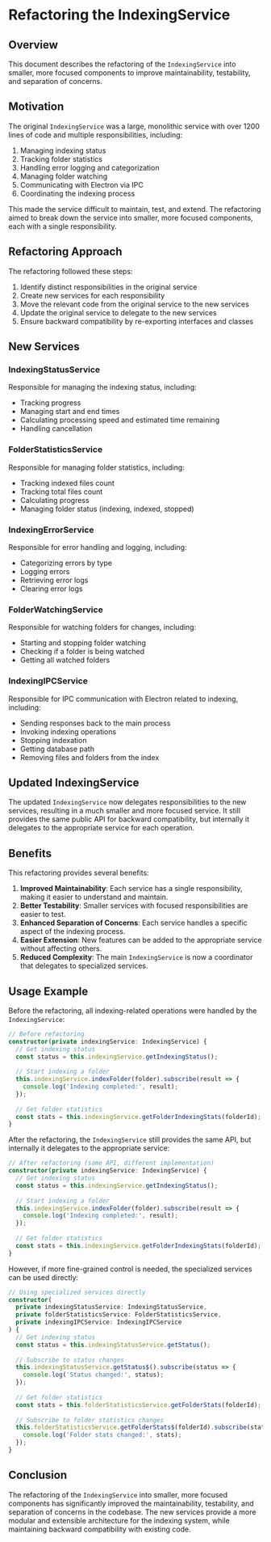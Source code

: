 # Refactoring the IndexingService

## Overview

This document describes the refactoring of the `IndexingService` into smaller, more focused components to improve maintainability, testability, and separation of concerns.

## Motivation

The original `IndexingService` was a large, monolithic service with over 1200 lines of code and multiple responsibilities, including:

1. Managing indexing status
2. Tracking folder statistics
3. Handling error logging and categorization
4. Managing folder watching
5. Communicating with Electron via IPC
6. Coordinating the indexing process

This made the service difficult to maintain, test, and extend. The refactoring aimed to break down the service into smaller, more focused components, each with a single responsibility.

## Refactoring Approach

The refactoring followed these steps:

1. Identify distinct responsibilities in the original service
2. Create new services for each responsibility
3. Move the relevant code from the original service to the new services
4. Update the original service to delegate to the new services
5. Ensure backward compatibility by re-exporting interfaces and classes

## New Services

### IndexingStatusService

Responsible for managing the indexing status, including:
- Tracking progress
- Managing start and end times
- Calculating processing speed and estimated time remaining
- Handling cancellation

### FolderStatisticsService

Responsible for managing folder statistics, including:
- Tracking indexed files count
- Tracking total files count
- Calculating progress
- Managing folder status (indexing, indexed, stopped)

### IndexingErrorService

Responsible for error handling and logging, including:
- Categorizing errors by type
- Logging errors
- Retrieving error logs
- Clearing error logs

### FolderWatchingService

Responsible for watching folders for changes, including:
- Starting and stopping folder watching
- Checking if a folder is being watched
- Getting all watched folders

### IndexingIPCService

Responsible for IPC communication with Electron related to indexing, including:
- Sending responses back to the main process
- Invoking indexing operations
- Stopping indexation
- Getting database path
- Removing files and folders from the index

## Updated IndexingService

The updated `IndexingService` now delegates responsibilities to the new services, resulting in a much smaller and more focused service. It still provides the same public API for backward compatibility, but internally it delegates to the appropriate service for each operation.

## Benefits

This refactoring provides several benefits:

1. **Improved Maintainability**: Each service has a single responsibility, making it easier to understand and maintain.
2. **Better Testability**: Smaller services with focused responsibilities are easier to test.
3. **Enhanced Separation of Concerns**: Each service handles a specific aspect of the indexing process.
4. **Easier Extension**: New features can be added to the appropriate service without affecting others.
5. **Reduced Complexity**: The main `IndexingService` is now a coordinator that delegates to specialized services.

## Usage Example

Before the refactoring, all indexing-related operations were handled by the `IndexingService`:

```typescript
// Before refactoring
constructor(private indexingService: IndexingService) {
  // Get indexing status
  const status = this.indexingService.getIndexingStatus();
  
  // Start indexing a folder
  this.indexingService.indexFolder(folder).subscribe(result => {
    console.log('Indexing completed:', result);
  });
  
  // Get folder statistics
  const stats = this.indexingService.getFolderIndexingStats(folderId);
}
```

After the refactoring, the `IndexingService` still provides the same API, but internally it delegates to the appropriate service:

```typescript
// After refactoring (same API, different implementation)
constructor(private indexingService: IndexingService) {
  // Get indexing status
  const status = this.indexingService.getIndexingStatus();
  
  // Start indexing a folder
  this.indexingService.indexFolder(folder).subscribe(result => {
    console.log('Indexing completed:', result);
  });
  
  // Get folder statistics
  const stats = this.indexingService.getFolderIndexingStats(folderId);
}
```

However, if more fine-grained control is needed, the specialized services can be used directly:

```typescript
// Using specialized services directly
constructor(
  private indexingStatusService: IndexingStatusService,
  private folderStatisticsService: FolderStatisticsService,
  private indexingIPCService: IndexingIPCService
) {
  // Get indexing status
  const status = this.indexingStatusService.getStatus();
  
  // Subscribe to status changes
  this.indexingStatusService.getStatus$().subscribe(status => {
    console.log('Status changed:', status);
  });
  
  // Get folder statistics
  const stats = this.folderStatisticsService.getFolderStats(folderId);
  
  // Subscribe to folder statistics changes
  this.folderStatisticsService.getFolderStats$(folderId).subscribe(stats => {
    console.log('Folder stats changed:', stats);
  });
}
```

## Conclusion

The refactoring of the `IndexingService` into smaller, more focused components has significantly improved the maintainability, testability, and separation of concerns in the codebase. The new services provide a more modular and extensible architecture for the indexing system, while maintaining backward compatibility with existing code.
